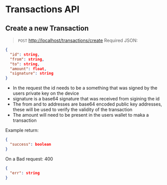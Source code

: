 # Transactions API

## Create a new Transaction

> `POST` <http://localhost/transactions/create>
> Required JSON:

```json
{
  "id": string,
  "from": string,
  "to": string,
  "amount": float,
  "signature": string
}
```

- In the request the id needs to be a something that was signed by the users private key on the device
- signature is a base64 signature that was received from sigining the id
- The from and to addresses are base64 encoded public key addresses, these will be used to verify the validity of the transaction
- The amount will need to be present in the users wallet to maka a transaction

Example return:

```json
{
  "success": boolean
}
```

On a Bad request: 400

```json
{
  "err": string
}
```
